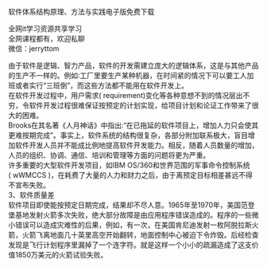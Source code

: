 软件体系结构原理、方法与实践电子版免费下载

全网it学习资源共享学习<br>全网课程都有，欢迎私聊<br>微信：jerryttom<br>

由于软件是逻辑、智力产品，软件的开发需建立庞大的逻辑体系，这是与其他产品的生产不一样的。例如∶工厂里要生产某种机器，在时间紧的情况下可以要工人加班或者实行“三班倒”，而这些方法都不能用在软件开发上。<br> 在软件开发过程中，用户需求( requirement)变化等各种意想不到的情况层出不穷，令软件开发过程很难保证按预定的计划实现，给项目计划和论证工作带来了很大的困难。<br> Brooks在其名著《人月神话》中指出:“在已拖延的软件项目上，增加人力只会使其更难按期完成”。事实上，软件系统的结构很复杂，各部分附加联系极大，盲目增加软件开发人员并不能成比例地提高软件开发能力。相反，随着人员数量的增加，人员的组织、协调、通信、培训和管理等方面的问题将更为严重。<br> 许多重要的大型软件开发项目，如IBM OS/360和世界范围的军事命令控制系统<br> ( wWMCCS )，在耗费了大量的人力和财力之后，由于离预定目标相差甚远不得不宣布失败。<br> 3、软件质量差<br> 软件项目即使能按预定日期完成，结果却不尽人意。1965年至1970年，美国范登堡基地发射火箭多次失败，绝大部分故障是由应用程序错误造成的。程序的一些微小错误可以造成灾难性的后果，例如，有一次，在美国肯尼迪发射一枚阿脱拉斯火箭，火箭飞离地面几十英里高空开始翻转，地面控制中心被迫下令炸毁。后经检查发现是飞行计划程序里漏掉了一个连字符。就是这样一个小小的疏漏造成了这支价值1850万美元的火箭试验失败。
